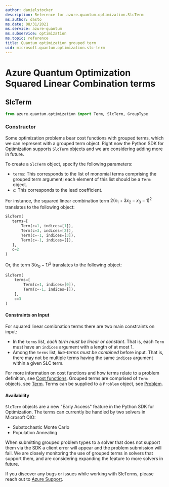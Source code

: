```yaml
---
author: danielstocker
description: Reference for azure.quantum.optimization.SlcTerm
ms.author: dasto
ms.date: 08/31/2021
ms.service: azure-quantum
ms.subservice: optimization
ms.topic: reference
title: Quantum optimization grouped term
uid: microsoft.quantum.optimization.slc-term
---
```


# Azure Quantum Optimization Squared Linear Combination terms

## SlcTerm
```py
from azure.quantum.optimization import Term, SlcTerm, GroupType
```

### Constructor

Some optimization problems bear cost functions with grouped terms, which we can represent with a grouped term object. 
Right now the Python SDK for Optimization supports `SlcTerm` objects and we are considering adding more in future.

To create a `SlcTerm` object, specify the following parameters:

- `terms`: This corresponds to the list of monomial terms comprising the grouped term argument; each element of this list should be a `Term` object.
- `c`: This corresponds to the lead coefficient.

 For instance, the squared linear combination term $2 (x_1 + 3x_2 - x_3 - 1)^2$ translates to the following object: 

 ```py
SlcTerm(
    terms=[
        Term(c=1, indices=[1]),
        Term(c=3, indices=[2]),
        Term(c=-1, indices=[3]),
        Term(c=-1, indices=[]),
    ],
    c=2
)
```

 Or, the term $3 (x_0 - 1)^2$ translates to the following object:
```py
SlcTerm(
    terms=[
        Term(c=1, indices=[0]),
        Term(c=-1, indices=[]),
    ],
    c=3
)
```

#### Constraints on Input

For squared linear comibnation terms there are two main constraints on input:

- In the `terms` list, *each term must be linear or constant*. That is, each `Term` must have an `indices` argument with a length of at most 1.
- Among the `terms` list, *like-terms must be combined* before input. That is, there may not be multiple terms having the same `indices` argument within a given SLC term.

For more information on cost functions and how terms relate to a problem definition, see [Cost functions](xref:microsoft.quantum.optimization.concepts.cost-function).
Grouped terms are comprised of `Term` objects, see [Term](xref:microsoft.quantum.optimization.term).
Terms can be supplied to a `Problem` object, see [Problem](xref:microsoft.quantum.optimization.problem).

#### Availability

`SlcTerm` objects are a new "Early Access" feature in the Python SDK for Optimization. 
The terms can currently be handled by two solvers in Microsoft QIO:

- Substochastic Monte Carlo
- Population Annealing

When submitting grouped problem types to a solver that does not support them via the SDK a client error will appear and the problem submission will fail. 
We are closely monitoring the use of grouped terms in solvers that support them, and are considering expanding the feature to more solvers in future.

If you discover any bugs or issues while working with SlcTerms, please reach out to [Azure Support](https://support.microsoft.com/topic/contact-microsoft-azure-support-2315e669-8b1f-493b-5fb1-d88a8736ffe4).
